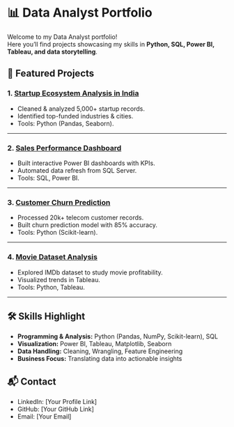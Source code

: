 # 📊 Data Analyst Portfolio

Welcome to my Data Analyst portfolio!  
Here you’ll find projects showcasing my skills in **Python, SQL, Power BI, Tableau, and data storytelling**.

## 🔹 Featured Projects

### 1. [Startup Ecosystem Analysis in India](projects/startup-analysis-india/README.md)
- Cleaned & analyzed 5,000+ startup records.
- Identified top-funded industries & cities.
- Tools: Python (Pandas, Seaborn).

---

### 2. [Sales Performance Dashboard](projects/sales-dashboard/README.md)
- Built interactive Power BI dashboards with KPIs.
- Automated data refresh from SQL Server.
- Tools: SQL, Power BI.

---

### 3. [Customer Churn Prediction](projects/customer-churn/README.md)
- Processed 20k+ telecom customer records.
- Built churn prediction model with 85% accuracy.
- Tools: Python (Scikit-learn).

---

### 4. [Movie Dataset Analysis](projects/movie-analysis/README.md)
- Explored IMDb dataset to study movie profitability.
- Visualized trends in Tableau.
- Tools: Python, Tableau.

---

## 🛠️ Skills Highlight
- **Programming & Analysis:** Python (Pandas, NumPy, Scikit-learn), SQL  
- **Visualization:** Power BI, Tableau, Matplotlib, Seaborn  
- **Data Handling:** Cleaning, Wrangling, Feature Engineering  
- **Business Focus:** Translating data into actionable insights  

## 📬 Contact
- LinkedIn: [Your Profile Link]  
- GitHub: [Your GitHub Link]  
- Email: [Your Email]  
